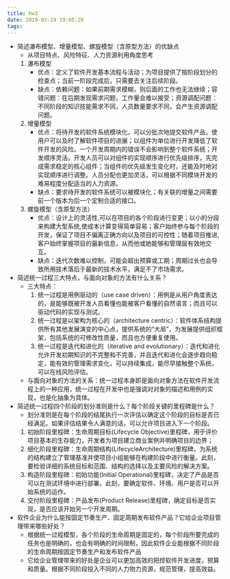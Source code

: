 ```yaml
---
title: hw3
date: 2019-03-19 19:05:28
tags:
---
```

- 简述瀑布模型、增量模型、螺旋模型（含原型方法）的优缺点
    - 从项目特点、风险特征、人力资源利用角度思考
    1. 瀑布模型
        - 优点：定义了软件开发基本流程与活动；为项目提供了按阶段划分的检查点；当前一阶段完成后，只需要去关注后续阶段。
        - 缺点：依赖问题：如果前期需求模糊，则后面的工作也无法继续；容错问题：在后期发现需求问题，工作量会难以接受；资源调配问题：不同阶段的知识技能需求不同，人员数量要求不同，会产生资源调配问题。
    2. 增量模型
        - 优点：将待开发的软件系统模块化，可以分批次地提交软件产品，使用户可以及时了解软件项目的进展；以组件为单位进行开发降低了软件开发的风险。一个开发周期内的错误不会影响到整个软件系统；开发顺序灵活。开发人员可以对组件的实现顺序进行优先级排序，先完成需求稳定的核心组件；当组件的优先级发生变化时，还能及时地对实现顺序进行调整。人员分配也更加灵活，可以根据不同模块开发的难易程度分配适当的人力资源。
        - 缺点：要求待开发的软件系统可以被模块化；有关联的增量之间需要前一个版本为后一个定制合适的接口。
    3. 螺旋模型（含原型方法）
        - 优点：设计上的灵活性,可以在项目的各个阶段进行变更；以小的分段来构建大型系统,使成本计算变得简单容易；客户始终参与每个阶段的开发，保证了项目不偏离正确方向以及项目的可控性；随着项目推进,客户始终掌握项目的最新信息，从而他或她能够和管理层有效地交互。
        - 缺点：迭代次数难以控制，可能会超出预算或工期；周期过长也会导致所用技术落后于最新的技术水平，满足不了市场需求。
- 简述统一过程三大特点，与面向对象的方法有什么关系？
    - 三大特点：
        1. 统一过程是用例驱动的（use case driven）：用例是从用户角度表达的，是能够既被开发人员看懂也能被客户看懂的自然语言；而且可以驱动代码的实现与测试。
        2. 统一过程是以架构为核心的（architecture centric）：软件体系结构提供所有其他发展演变的中心点，提供系统的“大局”，为发展提供组织框架，包括系统的可修改性质量，而且也方便重复使用。
        3. 统一过程是迭代和进化的（iterative and evolutionary）：迭代和进化允许开发初期知识的不完整和不完善，并且迭代和进化会逐步趋向稳定，能有效的管理需求变化，可以持续集成，能尽早接触整个系统，可以在线风险评估。
    - 与面向对象的方法的关系：统一过程本身即是面向对象方法在软件开发流程上的一种应用，统一过程在开发中也是强调对对象的描述和用例的实现，也是化抽象为具体。
- 简述统一过程四个阶段的划分准则是什么？每个阶段关键的里程碑是什么？
    - 划分准则是在每个阶段的结尾执行一次评估以确定这个阶段的目标是否已经满足。如果评估结果令人满意的话，可以允许项目进入下一个阶段。
    1. 初始阶段里程碑：生命周期目标(Lifecycle Objective)里程碑，用于评价项目基本的生存能力，开发者为项目建立商业案例并明确项目的边界；
    2. 细化阶段里程碑：生命周期结构(LifecycleArchitecture)里程碑，为系统的结构建立了管理基准并使项目小组能够在构建阶段中进行衡量。此刻，要检验详细的系统目标和范围、结构的选择以及主要风险的解决方案。
    3. 构造阶段里程碑：初始功能(Initial Operational)里程碑，决定了产品是否可以在测试环境中进行部署。此刻，要确定软件、环境、用户是否可以开始系统的运作。
    4. 交付阶段里程碑：产品发布(Product Release)里程碑，确定目标是否实现，是否应该开始另一个开发周期。
- 软件企业为什么能按固定节奏生产、固定周期发布软件产品？它给企业项目管理带来哪些好处？
    - 根据统一过程模型，各个阶段的生命周期是固定的，每个阶段所要完成的任务也是明确的，也会有明确的时间限制，因此软件企业能根据不同阶段的生命周期按固定节奏生产和发布软件产品
    - 它给企业管理带来的好处是企业可以更加高效的把控软件开发进度，预算和质量。根据不同阶段投入不同的人力物力资源，规范管理，提高效益。